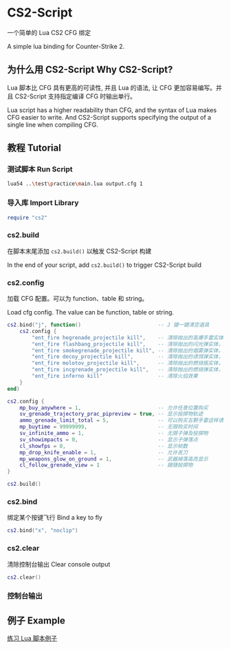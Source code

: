 # CS2-Script

一个简单的 Lua CS2 CFG 绑定

A simple lua binding for Counter-Strike 2.

## 为什么用 CS2-Script Why CS2-Script?

Lua 脚本比 CFG 具有更高的可读性, 并且 Lua 的语法, 让 CFG 更加容易编写。并且 CS2-Script 支持指定编译 CFG 时输出单行。

Lua script has a higher readability than CFG, and the syntax of Lua makes CFG easier to write. And CS2-Script supports specifying the output of a single line when compiling CFG.

## 教程 Tutorial

### 测试脚本 Run Script

```sh
lua54 ..\test\practice\main.lua output.cfg 1
```

### 导入库 Import Library

```lua
require "cs2"
```

### cs2.build

在脚本末尾添加 `cs2.build()` 以触发 CS2-Script 构建

In the end of your script, add `cs2.build()` to trigger CS2-Script build

### cs2.config

加载 CFG 配置。可以为 function、table 和 string。

Load cfg config. The value can be function, table or string.

```lua
cs2.bind("j", function()                         -- J 键一键清空道具
    cs2.config {
        "ent_fire hegrenade_projectile kill",    -- 清除抛出的高爆手雷实体
        "ent_fire flashbang_projectile kill",    -- 清除抛出的闪光弹实体，无法清除爆开后的闪白效果
        "ent_fire smokegrenade_projectile kill", -- 清除抛出的烟雾弹实体，烟雾效果是由烟雾弹实体持续释放，可一并清除
        "ent_fire decoy_projectile kill",        -- 清除抛出的诱饵弹实体，枪声效果是由诱饵弹实体持续释放，可一并清除
        "ent_fire molotov_projectile kill",      -- 清除抛出的燃烧瓶实体，无法清除爆开后的火焰效果
        "ent_fire incgrenade_projectile kill",   -- 清除抛出的燃烧弹实体，无法清除爆开后的火焰效果
        "ent_fire inferno kill"                  -- 清除火焰效果
    }
end)
```

```lua
cs2.config {
    mp_buy_anywhere = 1,                         -- 允许任意位置购买
    sv_grenade_trajectory_prac_pipreview = true, -- 显示投掷物轨迹
    ammo_grenade_limit_total = 5,                -- 可以购买五颗手雷这样诱饵弹也可以买了
    mp_buytime = 99999999,                       -- 无限购买时间
    sv_infinite_ammo = 1,                        -- 无限子弹及投掷物
    sv_showimpacts = 0,                          -- 显示子弹落点
    cl_showfps = 0,                              -- 显示帧数
    mp_drop_knife_enable = 1,                    -- 允许丢刀
    mp_weapons_glow_on_ground = 1,               -- 武器掉落高亮显示
    cl_follow_grenade_view = 1                   -- 跟随投掷物
}
```

```lua
cs2.build()
```

### cs2.bind

绑定某个按键飞行 Bind a key to fly

```lua
cs2.bind("x", "noclip")
```

### cs2.clear

清除控制台输出 Clear console output

```lua
cs2.clear()
```

### 控制台输出

## 例子 Example

[练习 Lua 脚本例子](https://github.com/JustLikeCheese/CS2-Lua/blob/master/test/practice/main.lua)

